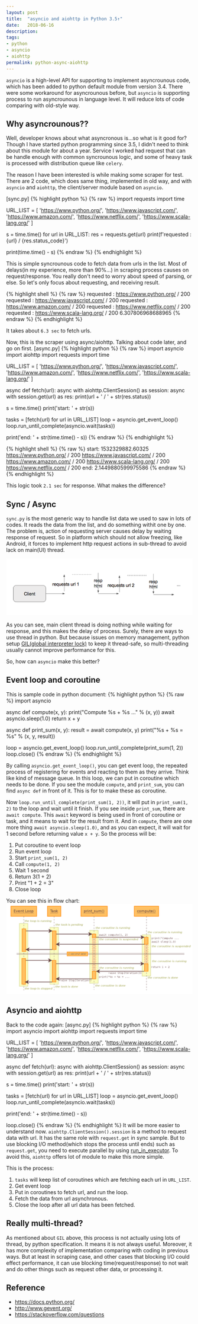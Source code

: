 ```yaml
---
layout: post
title:  "asyncio and aiohttp in Python 3.5↑"
date:   2018-06-16
description: 
tags:
- python
- asyncio
- aiohttp
permalink: python-async-aiohttp
---
```


`asyncio` is a high-level API for supporting to implement asyncrounous code, which has been added to python default module from version 3.4. There were some workaround for asyncrounous before, but `asyncio` is supporting process to run asyncrounous in language level. It will reduce lots of code comparing with old-style way.


## Why asyncrounous??
Well, developer knows about what asyncronous is...so what is it good for?
Though I have started python programming since 3.5, I didn't need to think about this module for about a year. Service I worked had request that can be handle enough with common syncrounous logic, and some of heavy task is processed with distribution queue like `celery`.

The reason I have been interested is while making some scraper for test. There are 2 code, which does same thing, implemented in old way, and with `asyncio` and `aiohttp`, the client/server module based on `asyncio`.

[sync.py]
{% highlight python %}
{% raw %}
import requests
import time

URL_LIST = [
    'https://www.python.org/',
    'https://www.javascript.com/',
    'https://www.amazon.com/',
    'https://www.netflix.com/',
    'https://www.scala-lang.org/'
]

s = time.time()
for url in URL_LIST:
    res = requests.get(url)
    print(f'requested : {url} / {res.status_code}')
    
print(time.time() - s)
{% endraw %}
{% endhighlight %}

This is simple syncrounous code to fetch data from urls in the list. Most of delays(in my experience, more than 90%...) in scraping process causes on request/response. You really don't need to worry about speed of parsing, or else. So let's only focus about requesting, and receiving result.

{% highlight shell %}
{% raw %}
requested : https://www.python.org/ / 200
requested : https://www.javascript.com/ / 200
requested : https://www.amazon.com/ / 200
requested : https://www.netflix.com/ / 200
requested : https://www.scala-lang.org/ / 200
6.307806968688965
{% endraw %}
{% endhighlight %}

It takes about `6.3 sec` to fetch urls.

Now, this is the scraper using async/aiohttp. Talking about code later, and go on first.
[async.py]
{% highlight python %}
{% raw %}
import asyncio
import aiohttp
import requests
import time

URL_LIST = [
    'https://www.python.org/',
    'https://www.javascript.com/',
    'https://www.amazon.com/',
    'https://www.netflix.com/',
    'https://www.scala-lang.org/'
]


async def fetch(url):
    async with aiohttp.ClientSession() as session:
        async with session.get(url) as res:
            print(url + ' / ' + str(res.status))

s = time.time()
print('start: ' + str(s))

tasks = [fetch(url) for url in URL_LIST]
loop = asyncio.get_event_loop()
loop.run_until_complete(asyncio.wait(tasks))

print('end: ' + str(time.time() - s))
{% endraw %}
{% endhighlight %}


{% highlight shell %}
{% raw %}
start: 1532329882.60325
https://www.python.org/ / 200
https://www.javascript.com/ / 200
https://www.amazon.com/ / 200
https://www.scala-lang.org/ / 200
https://www.netflix.com/ / 200
end: 2.1449880599975586
{% endraw %}
{% endhighlight %}

This logic took `2.1 sec` for response. What makes the difference?


## Sync / Async
`sync.py` is the most generic way to handle list data we used to saw in lots of codes. It reads the data from the list, and do something withit one by one. The problem is, action of requesting server causes delay by waiting response of request. So in platform which should not allow freezing, like Android, it forces to implement http request actions in sub-thread to avoid lack on main(UI) thread.

![Screenshot](/assets/post_img/python-async-aiohttp/sync.png)

As you can see, main client thread is doing nothing while waiting for response, and this makes the delay of process.
Surely, there are ways to use thread in python. But because issues on memory management, python setup [GIL(global interpreter lock)](https://wiki.python.org/moin/GlobalInterpreterLock) to keep it thread-safe, so multi-threading usually cannot improve performance for this.

So, how can `asyncio` make this better?


## Event loop and coroutine
This is sample code in python document:
{% highlight python %}
{% raw %}
import asyncio

async def compute(x, y):
    print("Compute %s + %s ..." % (x, y))
    await asyncio.sleep(1.0)
    return x + y

async def print_sum(x, y):
    result = await compute(x, y)
    print("%s + %s = %s" % (x, y, result))

loop = asyncio.get_event_loop()
loop.run_until_complete(print_sum(1, 2))
loop.close()
{% endraw %}
{% endhighlight %}

By calling `asyncio.get_event_loop()`, you can get event loop, the repeated process of registering for events and reacting to them as they arrive. Think like kind of message queue. In this loop, we can put in coroutine which needs to be done. If you see the module `compute`, and `print_sum`, you can find `async def` in front of it. This is for to make these as coroutine.

Now `loop.run_until_complete(print_sum(1, 2))`, it will put in `print_sum(1, 2)` to the loop and wait until it finish.
If you see inside `print_sum`, there are `await compute`. This `await` keyword is being used in front of coroutine or task, and it means to wait for the result from it. And in `compute`, there are one more thing `await asyncio.sleep(1.0)`, and as you can expect, it will wait for 1 second before returning value `x + y`.
So the process will be:

1. Put coroutine to event loop
2. Run event loop
3. Start `print_sum(1, 2)`
4. Call `compute(1, 2)`
5. Wait 1 second
6. Return 3(1 + 2)
7. Print "1 + 2 = 3"
8. Close loop

You can see this in flow chart:
![Screenshot](/assets/post_img/python-async-aiohttp/asyncio-loop.png)


## Asyncio and aiohttp
Back to the code again:
[async.py]
{% highlight python %}
{% raw %}
import asyncio
import aiohttp
import requests
import time

URL_LIST = [
    'https://www.python.org/',
    'https://www.javascript.com/',
    'https://www.amazon.com/',
    'https://www.netflix.com/',
    'https://www.scala-lang.org/'
]

async def fetch(url):
    async with aiohttp.ClientSession() as session:
        async with session.get(url) as res:
            print(url + ' / ' + str(res.status))

s = time.time()
print('start: ' + str(s))

tasks = [fetch(url) for url in URL_LIST]
loop = asyncio.get_event_loop()
loop.run_until_complete(asyncio.wait(tasks))

print('end: ' + str(time.time() - s))

loop.close()
{% endraw %}
{% endhighlight %}
It will be more easier to understand now.
`aiohttp.ClientSession().session` is a method to request data with url. It has the same role with `request.get` in sync sample. But to use blocking I/O method(which stops the process until ends) such as `request.get`, you need to execute parallel by using [run_in_executor](https://docs.python.org/3/library/asyncio-eventloop.html#asyncio.AbstractEventLoop.run_in_executor). To avoid this, `aiohttp` offers lot of module to make this more simple.

This is the process:

1. `tasks` will keep list of coroutines which are fetching each url in `URL_LIST`. 
2. Get event loop
3. Put in coroutines to fetch url, and run the loop.
4. Fetch the data from url asynchronous.
5. Close the loop after all url data has been fetched.


## Really multi-thread?
As mentioned about `GIL` above, this process is not actually using lots of thread, by python specification. It means it is not always useful. Moreover, it has more complexity of implementation comparing with coding in previous ways. But at least in scraping case, and other cases that blocking I/O could effect performance, it can use blocking time(request/response) to not wait and do other things such as request other data, or processing it. 


## Reference
* https://docs.python.org/
* http://www.gevent.org/
* https://stackoverflow.com/questions
